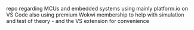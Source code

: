 repo regarding MCUs and embedded systems
using mainly platform.io on VS Code 
also using premium Wokwi membership to help with simulation and test of theory - and the VS extension for convenience
